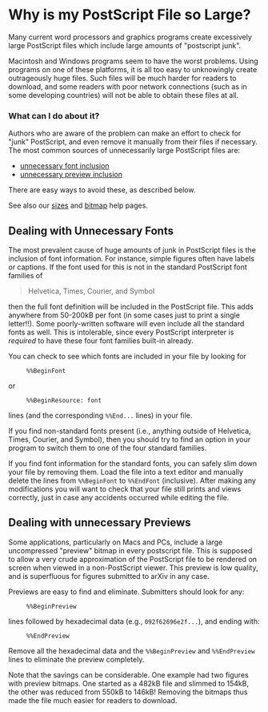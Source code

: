 # Why is my PostScript File so Large?

Many current word processors and graphics programs create excessively
large PostScript files which include large amounts of "postscript junk".

Macintosh and Windows programs seem to have the worst problems. Using
programs on one of these platforms, it is all too easy to unknowingly
create outrageously huge files. Such files will be much harder for
readers to download, and some readers with poor network connections
(such as in some developing countries) will not be able to obtain these
files at all.

### What can I do about it?

Authors who are aware of the problem can make an effort to check for
"junk" PostScript, and even remove it manually from their files if
necessary. The most common sources of unnecessarily large PostScript
files are:

  - [unnecessary font inclusion](#fonts)
  - [unnecessary preview inclusion](#previews)

There are easy ways to avoid these, as described below.

See also our [sizes](/help/sizes.md) and [bitmap](/help/faq/index.md) help pages.

<span id="fonts"></span>

## Dealing with Unnecessary Fonts

The most prevalent cause of huge amounts of junk in PostScript files is
the inclusion of font information. For instance, simple figures often
have labels or captions. If the font used for this is not in the
standard PostScript font families of

> Helvetica, Times, Courier, and Symbol

then the full font definition will be included in the PostScript file.
This adds anywhere from 50-200kB per font (in some cases just to print a
single letter\!\!). Some poorly-written software will even include all
the standard fonts as well. This is intolerable, since every PostScript
interpreter is *required* to have these four font families built-in
already.

You can check to see which fonts are included in your file by looking
for

``` 
     %%BeginFont
```

or

``` 
     %%BeginResource: font
```

lines (and the corresponding `%%End...` lines) in your file.

If you find non-standard fonts present (i.e., anything outside of
Helvetica, Times, Courier, and Symbol), then you should try to find an
option in your program to switch them to one of the four standard
families.

If you find font information for the standard fonts, you can safely slim
down your file by removing them. Load the file into a text editor and
manually delete the lines from `%%BeginFont` to `%%EndFont` (inclusive).
After making any modifications you will want to check that your file
still prints and views correctly, just in case any accidents occurred
while editing the file.

<span id="previews"></span>

## Dealing with unnecessary Previews

Some applications, particularly on Macs and PCs, include a large
uncompressed "preview" bitmap in every postscript file. This is supposed
to allow a very crude approximation of the PostScript file to be
rendered on screen when viewed in a non-PostScript viewer. This preview
is low quality, and is superfluous for figures submitted to arXiv in any
case.

Previews are easy to find and eliminate. Submitters should look for any:

``` 
     %%BeginPreview
```

lines followed by hexadecimal data (e.g., `092f62696e2f...`), and ending
with:

``` 
     %%EndPreview
```

Remove all the hexadecimal data and the `%%BeginPreview` and
`%%EndPreview` lines to eliminate the preview completely.

Note that the savings can be considerable. One example had two figures
with preview bitmaps. One started as a 482kB file and slimmed to 154kB,
the other was reduced from 550kB to 146kB\! Removing the bitmaps thus
made the file much easier for readers to download.
